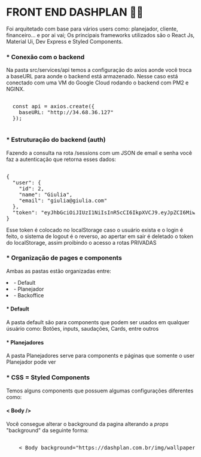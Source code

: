<h1>FRONT END DASHPLAN 👩‍💻</h1> 

<p>Foi arquitetado com base para vários users como: planejador, cliente, financeiro... e por ai vai; 
Os principais frameworks utilizados são o React Js, Material Ui, Dev Express e Styled Components.</p>

<h3> * Conexão com o backend </h3> 
<p>Na pasta src/services/api temos a configuração do axios aonde você troca a baseURL para aonde o backend está armazenado.
Nesse caso está conectado com uma VM do Google Cloud rodando o backend com PM2 e NGINX. </p>

<pre> 
  const api = axios.create({
    baseURL: "http://34.68.36.127"
  });
  
</pre>

<h3> * Estruturação do backend (auth) </h3> 

<p>Fazendo a consulta na rota /sessions com um JSON de email e senha você faz a autenticação que retorna esses dados:</p>

<pre> 
{
  "user": {
    "id": 2,
    "name": "Giulia",
    "email": "giulia@giulia.com"
  },
  "token": "eyJhbGciOiJIUzI1NiIsInR5cCI6IkpXVCJ9.eyJpZCI6MiwiaWF0IjoxNTc2NTIzNzk4LCJleHAiOjE1NzcxMjg1OTh9.f1Ztx-yCqiir_tjlUtUjno943da4vUP_XAZsYv5ZzGk"
}
</pre>

<p>Esse token é colocado no localStorage caso o usuário exista e o login é feito, o sistema de logout é o reverso, ao apertar em sair é deletado o token do localStorage, assim proibindo o acesso a rotas PRIVADAS</p>

<h3> * Organização de pages e components </h3>

<p>Ambas as pastas estão organizadas entre: 
    <li> - Default </li>
    <li> - Planejador </li>
    <li> - Backoffice </li>
</p>

<h4> * Default</h4>
<p> A pasta default são para components que podem ser usados em qualquer úsuário como: Botões, inputs, saudações, Cards, entre outros</p>

<h4> * Planejadores</h4>
<p> A pasta Planejadores serve para components e páginas que somente o user Planejador pode ver </p>

<h3> * CSS = Styled Components </h3>

<p> Temos alguns components que possuem algumas configurações diferentes como: </p>

<h4> < Body /> </h4>

<p> Você consegue alterar o background da pagina alterando a <i>props</i> "background" da seguinte forma: </p>

<pre> 
    < Body background="https://dashplan.com.br/img/wallpaper/walppaper3.png"/>
</pre>